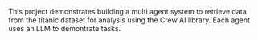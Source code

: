 This project demonstrates building a multi agent system to retrieve data from the titanic dataset for analysis using the Crew AI library. Each agent uses an LLM to demontrate tasks.
